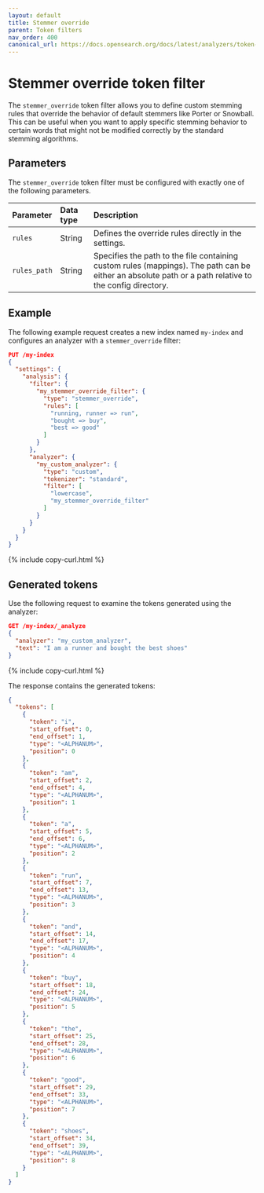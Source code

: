 ```yaml
---
layout: default
title: Stemmer override
parent: Token filters
nav_order: 400
canonical_url: https://docs.opensearch.org/docs/latest/analyzers/token-filters/stemmer-override/
---
```


# Stemmer override token filter

The `stemmer_override` token filter allows you to define custom stemming rules that override the behavior of default stemmers like Porter or Snowball. This can be useful when you want to apply specific stemming behavior to certain words that might not be modified correctly by the standard stemming algorithms.

## Parameters

The `stemmer_override` token filter must be configured with exactly one of the following parameters.

Parameter | Data type | Description
:--- | :--- | :--- 
`rules` | String | Defines the override rules directly in the settings.
`rules_path` | String | Specifies the path to the file containing custom rules (mappings). The path can be either an absolute path or a path relative to the config directory.

## Example

The following example request creates a new index named `my-index` and configures an analyzer with a `stemmer_override` filter:

```json
PUT /my-index
{
  "settings": {
    "analysis": {
      "filter": {
        "my_stemmer_override_filter": {
          "type": "stemmer_override",
          "rules": [
            "running, runner => run",
            "bought => buy",
            "best => good"
          ]
        }
      },
      "analyzer": {
        "my_custom_analyzer": {
          "type": "custom",
          "tokenizer": "standard",
          "filter": [
            "lowercase",
            "my_stemmer_override_filter"
          ]
        }
      }
    }
  }
}
```
{% include copy-curl.html %}

## Generated tokens

Use the following request to examine the tokens generated using the analyzer:

```json
GET /my-index/_analyze
{
  "analyzer": "my_custom_analyzer",
  "text": "I am a runner and bought the best shoes"
}
```
{% include copy-curl.html %}

The response contains the generated tokens:

```json
{
  "tokens": [
    {
      "token": "i",
      "start_offset": 0,
      "end_offset": 1,
      "type": "<ALPHANUM>",
      "position": 0
    },
    {
      "token": "am",
      "start_offset": 2,
      "end_offset": 4,
      "type": "<ALPHANUM>",
      "position": 1
    },
    {
      "token": "a",
      "start_offset": 5,
      "end_offset": 6,
      "type": "<ALPHANUM>",
      "position": 2
    },
    {
      "token": "run",
      "start_offset": 7,
      "end_offset": 13,
      "type": "<ALPHANUM>",
      "position": 3
    },
    {
      "token": "and",
      "start_offset": 14,
      "end_offset": 17,
      "type": "<ALPHANUM>",
      "position": 4
    },
    {
      "token": "buy",
      "start_offset": 18,
      "end_offset": 24,
      "type": "<ALPHANUM>",
      "position": 5
    },
    {
      "token": "the",
      "start_offset": 25,
      "end_offset": 28,
      "type": "<ALPHANUM>",
      "position": 6
    },
    {
      "token": "good",
      "start_offset": 29,
      "end_offset": 33,
      "type": "<ALPHANUM>",
      "position": 7
    },
    {
      "token": "shoes",
      "start_offset": 34,
      "end_offset": 39,
      "type": "<ALPHANUM>",
      "position": 8
    }
  ]
}
```
